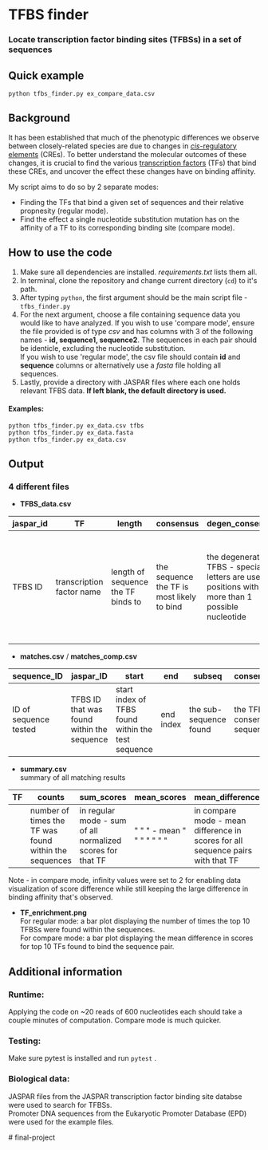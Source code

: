 # TFBS finder
### Locate transcription factor binding sites (TFBSs) in a set of sequences

## Quick example
`python tfbs_finder.py ex_compare_data.csv`

## Background

It has been established that much of the phenotypic differences we observe between closely-related species are due to changes in [*cis*-regulatory elements](https://en.wikipedia.org/wiki/Cis-regulatory_element) (CREs). To better understand the molecular outcomes of these changes, it is crucial to find the various [transcription factors](https://en.wikipedia.org/wiki/Transcription_factor) (TFs) that bind these CREs, and uncover the effect these changes have on binding affinity.  
  
My script aims to do so by 2 separate modes:
- Finding the TFs that bind a given set of sequences and their relative propnesity (regular mode).
- Find the effect a single nucleotide substitution mutation has on the affinity of a TF to its corresponding binding site (compare mode).

## How to use the code
1. Make sure all dependencies are installed. *requirements.txt* lists them all.
1. In terminal, clone the repository and change current directory (`cd`) to it's path.
1. After typing `python`, the first argument should be the main script file - `tfbs_finder.py`
1. For the next argument, choose a file containing sequence data you would like to have analyzed. If you wish to use 'compare mode', ensure the file provided is of type *csv* and has columns with 3 of the following names - **id, sequence1, sequence2**. The sequences in each pair should be identicle, excluding the nucleotide substitution.  
If you wish to use 'regular mode', the csv file should contain **id** and **sequence** columns or alternatively use a *fasta* file holding all sequences.
1. Lastly, provide a directory with JASPAR files where each one holds relevant TFBS data. **If left blank, the default directory is used.**  

#### Examples:
`python tfbs_finder.py ex_data.csv tfbs`  
`python tfbs_finder.py ex_data.fasta`  
`python tfbs_finder.py ex_data.csv`

## Output
### 4 different files
- **TFBS_data.csv**


| jaspar_id | TF | length | consensus | degen_consensus | matrix | pwm | pssm | max_scores | mean | dev |  
| --------- | -- | ------ | --------- | --------------- | ------ | --- | ---- | ---------- | ---- | --- |
| TFBS ID | transcription factor name | length of sequence the TF binds to | the sequence the TF is most likely to bind | the degenerate TFBS - special letters are used for positions with more than 1 possible nucleotide | number of times each nucleotide was shown to appear at each position of the TFBS | position weighted matrix - relative frequency of each nucleotide at each position | position-specific scoring matrix - score for " " " " " | list of all maximal scores for each position | mean of list | deviation of mean from the grand mean (means of all TFBSs) |

- **matches.csv** / **matches_comp.csv**

| sequence_ID |	jaspar_ID |	start |	end	| subseq | consensus | is_consensus |	TF | score | norm_score | TFBS_score | norm_TFBS_score |
| ----------- | --------- | ----- | --- | ------ | --------- | ------------ | -- | ----- | ---------- | ---------- | --------------- |
| ID of sequence tested | TFBS ID that was found within the sequence | start index of TFBS found within the test sequence | end index | the sub-sequence found | the TFBS consensus sequence | boolean indicating if the sub-sequence found is the consensus sequence | naem of TF that binds the TFBS | score of sub-sequence as calculatd using the pssm | score normalized to the grand mean (for comparison to other scores) | maximal score for that TFBS | the grand mean |

- **summary.csv**  
summary of all matching results

| TF | counts | sum_scores | mean_scores | mean_difference | abs_mean_diff |
| -- | ------ | ---------- | ----------- | --------------- | ------------- |
| | number of times the TF was found within the sequences | in regular mode - sum of all normalized scores for that TF | " " " - mean " " " " " " " | in compare mode - mean difference in scores for all sequence pairs with that TF | |  

Note - in compare mode, infinity values were set to 2 for enabling data visualization of score difference while still keeping the large difference in binding affinity that's observed.
 

- **TF_enrichment.png**  
For regular mode: a bar plot displaying the number of times the top 10 TFBSs were found within the sequences.  
For compare mode: a bar plot displaying the mean difference in scores for top 10 TFs found to bind the sequence pair.  


## Additional information
### Runtime:
Applying the code on ~20 reads of 600 nucleotides each should take a couple minutes of computation. Compare mode is much quicker.

### Testing:
Make sure pytest is installed and run `pytest` .

### Biological data:
JASPAR files from the JASPAR transcription factor binding site databse were used to search for TFBSs.  
Promoter DNA sequences from the Eukaryotic Promoter Database (EPD) were used for the example files.




#   f i n a l - p r o j e c t  
 